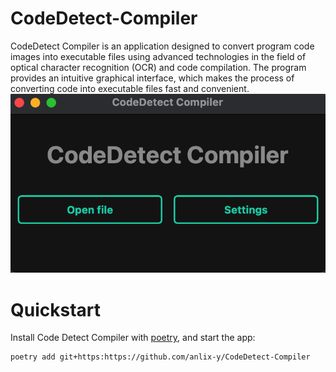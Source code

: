 # CodeDetect-Compiler
CodeDetect Compiler is an application designed to convert program code images into executable files using advanced technologies in the field of optical character recognition (OCR) and code compilation. The program provides an intuitive graphical interface, which makes the process of converting code into executable files fast and convenient.
![Preview](temp/git/Preview.png)
# Quickstart
Install Code Detect Compiler with [poetry](https://python-poetry.org), and start the app:
```
poetry add git+https:https://github.com/anlix-y/CodeDetect-Compiler
```
